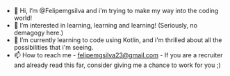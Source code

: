 - 👋 Hi, I’m @Felipemgsilva and i'm trying to make my way into the coding world!
- 👀 I’m interested in learning, learning and learning! (Seriously, no demagogy here.)
- 🌱 I’m currently learning to code using Kotlin, and i'm thrilled about all the possibilities that i'm seeing.
- 📫 How to reach me - felipemgsilva23@gmail.com - If you are a recruiter and already read this far, consider giving me a chance to work for you ;)

<!---
Felipemgsilva/Felipemgsilva is a ✨ special ✨ repository because its `README.md` (this file) appears on your GitHub profile.
You can click the Preview link to take a look at your changes.
--->
